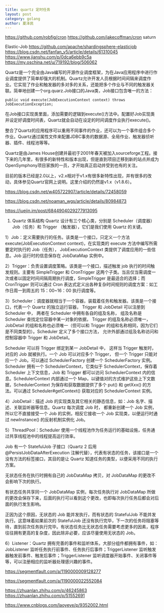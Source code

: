 ```yaml
---
title: quartz 定时任务
layout: post
category: golang
author: 夏泽民
---
```

https://github.com/robfig/cron
https://github.com/jakecoffman/cron
saturn

Elastic-Job
https://github.com/apache/shardingsphere-elasticjob
https://blog.csdn.net/fanfan_v5/article/details/61310045
https://www.jianshu.com/p/0dca6ebb9c5a
https://my.oschina.net/u/719192/blog/506062

Quartz是一个完全由Java编写的开源作业调度框架，为在Java应用程序中进行作业调度提供了简单却强大的机制。Quartz允许开发人员根据时间间隔来调度作业。它实现了作业和触发器的多对多的关系，还能把多个作业与不同的触发器关联。简单地创建一个org.quarz.Job接口的Java类，Job接口包含唯一的方法：
 
    public void execute(JobExecutionContext context) throws JobExecutionException;
 
在Job接口实现类里面，添加需要的逻辑到execute()方法中。配置好Job实现类并设定好调度时间表，Quartz就会自动在设定的时间调度作业执行execute()。
 
整合了Quartz的应用程序可以重用不同事件的作业，还可以为一个事件组合多个作业。Quartz通过属性文件来配置JDBC事务的数据源、全局作业、触发器侦听器、插件、线程池等等。
 
Quartz是由James House创建并最初于2001年春天被加入sourceforge工程。接下来的几年里，有很多的新特性和版本出现，但是直到项目迁移到新的站点并成为OpenSymphony项目家族的一员，才开始真正启动并受到也有的关注。
 
目前的版本已经是2.0以上，v2.x相对于v1.x有很多新特性出现，并有很多的改动，具体参见Quartz官网上说明。这里介绍的仍然是v1.x（v1.8.6）。

https://blog.csdn.net/w405722907/article/details/72458059
<!-- more -->
https://blog.csdn.net/noaman_wgs/article/details/80984873

https://juejin.im/post/6844904029277913095


1. Quartz 体系结构
Quartz 设计有三个核心类，分别是 Scheduler（调度器）Job（任务）和 Trigger （触发器），它们是我们使用 Quartz 的关键。

1）Job：定义需要执行的任务。该类是一个接口，只定义一个方法 execute(JobExecutionContext context)，在实现类的 execute 方法中编写所需要定时执行的 Job（任务）， JobExecutionContext 类提供了调度应用的一些信息。Job 运行时的信息保存在 JobDataMap 实例中。

2）Trigger：负责设置调度策略。该类是一个接口，描述触发 job 执行的时间触发规则。主要有 SimpleTrigger 和 CronTrigger 这两个子类。当且仅当需调度一次或者以固定时间间隔周期执行调度，SimpleTrigger 是最适合的选择；而 CronTrigger 则可以通过 Cron 表达式定义出各种复杂时间规则的调度方案：如工作日周一到周五的 15：00~16：00 执行调度等。

3）Scheduler：调度器就相当于一个容器，装载着任务和触发器。该类是一个接口，代表一个 Quartz 的独立运行容器， Trigger 和 JobDetail 可以注册到 Scheduler 中， 两者在 Scheduler 中拥有各自的组及名称， 组及名称是 Scheduler 查找定位容器中某一对象的依据， Trigger 的组及名称必须唯一， JobDetail 的组和名称也必须唯一（但可以和 Trigger 的组和名称相同，因为它们是不同类型的）。Scheduler 定义了多个接口方法， 允许外部通过组及名称访问和控制容器中 Trigger 和 JobDetail。

Scheduler 可以将 Trigger 绑定到某一 JobDetail 中， 这样当 Trigger 触发时， 对应的 Job 就被执行。一个 Job 可以对应多个 Trigger， 但一个 Trigger 只能对应一个 Job。可以通过 SchedulerFactory 创建一个 SchedulerFactory 实例。Scheduler 拥有一个 SchedulerContext，它类似于 SchedulerContext，保存着 Scheduler 上下文信息，Job 和 Trigger 都可以访问 SchedulerContext 内的信息。SchedulerContext 内部通过一个 Map，以键值对的方式维护这些上下文数据，SchedulerContext 为保存和获取数据提供了多个 put() 和 getXxx() 的方法。可以通过 Scheduler#getContext() 获取对应的 SchedulerContext 实例。

4）JobDetail：描述 Job 的实现类及其它相关的静态信息，如：Job 名字、描述、关联监听器等信息。Quartz 每次调度 Job 时， 都重新创建一个 Job 实例， 所以它不直接接受一个 Job 的实例，相反它接收一个 Job 实现类，以便运行时通过 newInstance() 的反射机制实例化 Job。

5）ThreadPool：Scheduler 使用一个线程池作为任务运行的基础设施，任务通过共享线程池中的线程提高运行效率。

Job 有一个 StatefulJob 子接口（Quartz 2 后用 @PersistJobDataAfterExecution 注解代替），代表有状态的任务，该接口是一个没有方法的标签接口，其目的是让 Quartz 知道任务的类型，以便采用不同的执行方案。

无状态任务在执行时拥有自己的 JobDataMap 拷贝，对 JobDataMap 的更改不会影响下次的执行。

有状态任务共享同一个 JobDataMap 实例，每次任务执行对 JobDataMap 所做的更改会保存下来，后面的执行可以看到这个更改，也即每次执行任务后都会对后面的执行发生影响。

正因为这个原因，无状态的 Job 能并发执行，而有状态的 StatefulJob 不能并发执行。这意味着如果前次的 StatefulJob 还没有执行完毕，下一次的任务将阻塞等待，直到前次任务执行完毕。有状态任务比无状态任务需要考虑更多的因素，程序往往拥有更高的复杂度，因此除非必要，应该尽量使用无状态的 Job。

6）Listener：Quartz 拥有完善的事件和监听体系，大部分组件都拥有事件，如：JobListener 监听任务执行前事件、任务执行后事件；TriggerListener 监听触发器触发前事件、触发后事件；TriggerListener 监听调度器开始事件、关闭事件等等，可以注册相应的监听器处理感兴趣的事件。

https://segmentfault.com/a/1190000009128277

https://segmentfault.com/a/1190000022552084

https://zhuanlan.zhihu.com/p/46245863
https://zhuanlan.zhihu.com/p/51552691

https://www.cnblogs.com/laoyeye/p/9352002.html
